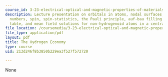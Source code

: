 ```yaml
---
course_id: 3-23-electrical-optical-and-magnetic-properties-of-materials-fall-2007
description: Lecture presentation on orbitals in atoms, nodal surfaces, good quantum
  numbers, spin, spin-statistics, the Pauli principle, auf-bau filling of the periodic
  table, and mean field solutions for non-hydrogenoid atoms in a central potential.
file_location: /coursemedia/3-23-electrical-optical-and-magnetic-properties-of-materials-fall-2007/213d246f8b3850b229ea3f527f572720_clean5.pdf
file_type: application/pdf
layout: pdf
title: The Hydrogen Economy
type: course
uid: 213d246f8b3850b229ea3f527f572720

---
```

None
